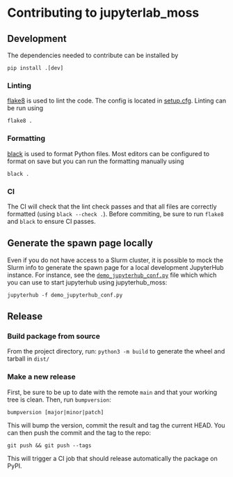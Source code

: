 # Contributing to jupyterlab_moss

## Development

The dependencies needed to contribute can be installed by

```
pip install .[dev]
```

### Linting

[flake8](https://flake8.pycqa.org/en/latest/index.html) is used to lint the
code. The config is located in [setup.cfg](./setup.cfg). Linting can be run
using

```
flake8 .
```

### Formatting

[black](https://black.readthedocs.io/en/stable/) is used to format Python files.
Most editors can be configured to format on save but you can run the formatting
manually using

```
black .
```

### CI

The CI will check that the lint check passes and that all files are correctly
formatted (using `black --check .`). Before commiting, be sure to run `flake8`
and `black` to ensure CI passes.

## Generate the spawn page locally

Even if you do not have access to a Slurm cluster, it is possible to mock the
Slurm info to generate the spawn page for a local development JupyterHub
instance. For instance, see the
[`demo_jupyterhub_conf.py`](demo_jupyterhub_conf.py) file which which you can
use to start jupyterhub using jupyterhub_moss:

```
jupyterhub -f demo_jupyterhub_conf.py
```

## Release

### Build package from source

From the project directory, run: `python3 -m build` to generate the wheel and
tarball in `dist/`

### Make a new release

First, be sure to be up to date with the remote `main` and that your working
tree is clean. Then, run `bumpversion`:

```
bumpversion [major|minor|patch]
```

This will bump the version, commit the result and tag the current HEAD. You can
then push the commit and the tag to the repo:

```
git push && git push --tags
```

This will trigger a CI job that should release automatically the package on
PyPI.
